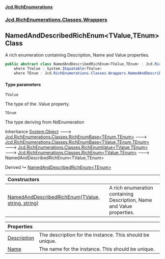 #### [Jcd.RichEnumerations](index.md 'index')
### [Jcd.RichEnumerations.Classes.Wrappers](Jcd.RichEnumerations.Classes.Wrappers.md 'Jcd.RichEnumerations.Classes.Wrappers')

## NamedAndDescribedRichEnum<TValue,TEnum> Class

A rich enumeration containing Description, Name and Value properties.

```csharp
public abstract class NamedAndDescribedRichEnum<TValue,TEnum> : Jcd.RichEnumerations.Classes.RichEnum<TValue, TEnum>
    where TValue : System.IEquatable<TValue>
    where TEnum : Jcd.RichEnumerations.Classes.Wrappers.NamedAndDescribedRichEnum<TValue, TEnum>
```
#### Type parameters

<a name='Jcd.RichEnumerations.Classes.Wrappers.NamedAndDescribedRichEnum_TValue,TEnum_.TValue'></a>

`TValue`

The type of the .Value property.

<a name='Jcd.RichEnumerations.Classes.Wrappers.NamedAndDescribedRichEnum_TValue,TEnum_.TEnum'></a>

`TEnum`

The type deriving from NdEnumeration

Inheritance [System.Object](https://docs.microsoft.com/en-us/dotnet/api/System.Object 'System.Object') &#129106; [Jcd.RichEnumerations.Classes.RichEnumBase&lt;](RichEnumBase_TEnumeration,TEnumeratedItem_.md 'Jcd.RichEnumerations.Classes.RichEnumBase<TEnumeration,TEnumeratedItem>')[TEnum](NamedAndDescribedRichEnum_TValue,TEnum_.md#Jcd.RichEnumerations.Classes.Wrappers.NamedAndDescribedRichEnum_TValue,TEnum_.TEnum 'Jcd.RichEnumerations.Classes.Wrappers.NamedAndDescribedRichEnum<TValue,TEnum>.TEnum')[,](RichEnumBase_TEnumeration,TEnumeratedItem_.md 'Jcd.RichEnumerations.Classes.RichEnumBase<TEnumeration,TEnumeratedItem>')[TEnum](NamedAndDescribedRichEnum_TValue,TEnum_.md#Jcd.RichEnumerations.Classes.Wrappers.NamedAndDescribedRichEnum_TValue,TEnum_.TEnum 'Jcd.RichEnumerations.Classes.Wrappers.NamedAndDescribedRichEnum<TValue,TEnum>.TEnum')[&gt;](RichEnumBase_TEnumeration,TEnumeratedItem_.md 'Jcd.RichEnumerations.Classes.RichEnumBase<TEnumeration,TEnumeratedItem>') &#129106; [Jcd.RichEnumerations.Classes.RichEnumBase&lt;](RichEnumBase_TValue,TEnumeration,TEnumeratedItem_.md 'Jcd.RichEnumerations.Classes.RichEnumBase<TValue,TEnumeration,TEnumeratedItem>')[TValue](NamedAndDescribedRichEnum_TValue,TEnum_.md#Jcd.RichEnumerations.Classes.Wrappers.NamedAndDescribedRichEnum_TValue,TEnum_.TValue 'Jcd.RichEnumerations.Classes.Wrappers.NamedAndDescribedRichEnum<TValue,TEnum>.TValue')[,](RichEnumBase_TValue,TEnumeration,TEnumeratedItem_.md 'Jcd.RichEnumerations.Classes.RichEnumBase<TValue,TEnumeration,TEnumeratedItem>')[TEnum](NamedAndDescribedRichEnum_TValue,TEnum_.md#Jcd.RichEnumerations.Classes.Wrappers.NamedAndDescribedRichEnum_TValue,TEnum_.TEnum 'Jcd.RichEnumerations.Classes.Wrappers.NamedAndDescribedRichEnum<TValue,TEnum>.TEnum')[,](RichEnumBase_TValue,TEnumeration,TEnumeratedItem_.md 'Jcd.RichEnumerations.Classes.RichEnumBase<TValue,TEnumeration,TEnumeratedItem>')[TEnum](NamedAndDescribedRichEnum_TValue,TEnum_.md#Jcd.RichEnumerations.Classes.Wrappers.NamedAndDescribedRichEnum_TValue,TEnum_.TEnum 'Jcd.RichEnumerations.Classes.Wrappers.NamedAndDescribedRichEnum<TValue,TEnum>.TEnum')[&gt;](RichEnumBase_TValue,TEnumeration,TEnumeratedItem_.md 'Jcd.RichEnumerations.Classes.RichEnumBase<TValue,TEnumeration,TEnumeratedItem>') &#129106; [Jcd.RichEnumerations.Classes.RichEnumValue&lt;](RichEnumValue_TValue,TEnum_.md 'Jcd.RichEnumerations.Classes.RichEnumValue<TValue,TEnum>')[TValue](NamedAndDescribedRichEnum_TValue,TEnum_.md#Jcd.RichEnumerations.Classes.Wrappers.NamedAndDescribedRichEnum_TValue,TEnum_.TValue 'Jcd.RichEnumerations.Classes.Wrappers.NamedAndDescribedRichEnum<TValue,TEnum>.TValue')[,](RichEnumValue_TValue,TEnum_.md 'Jcd.RichEnumerations.Classes.RichEnumValue<TValue,TEnum>')[TEnum](NamedAndDescribedRichEnum_TValue,TEnum_.md#Jcd.RichEnumerations.Classes.Wrappers.NamedAndDescribedRichEnum_TValue,TEnum_.TEnum 'Jcd.RichEnumerations.Classes.Wrappers.NamedAndDescribedRichEnum<TValue,TEnum>.TEnum')[&gt;](RichEnumValue_TValue,TEnum_.md 'Jcd.RichEnumerations.Classes.RichEnumValue<TValue,TEnum>') &#129106; [Jcd.RichEnumerations.Classes.RichEnum&lt;](RichEnum_TValue,TEnum_.md 'Jcd.RichEnumerations.Classes.RichEnum<TValue,TEnum>')[TValue](NamedAndDescribedRichEnum_TValue,TEnum_.md#Jcd.RichEnumerations.Classes.Wrappers.NamedAndDescribedRichEnum_TValue,TEnum_.TValue 'Jcd.RichEnumerations.Classes.Wrappers.NamedAndDescribedRichEnum<TValue,TEnum>.TValue')[,](RichEnum_TValue,TEnum_.md 'Jcd.RichEnumerations.Classes.RichEnum<TValue,TEnum>')[TEnum](NamedAndDescribedRichEnum_TValue,TEnum_.md#Jcd.RichEnumerations.Classes.Wrappers.NamedAndDescribedRichEnum_TValue,TEnum_.TEnum 'Jcd.RichEnumerations.Classes.Wrappers.NamedAndDescribedRichEnum<TValue,TEnum>.TEnum')[&gt;](RichEnum_TValue,TEnum_.md 'Jcd.RichEnumerations.Classes.RichEnum<TValue,TEnum>') &#129106; NamedAndDescribedRichEnum<TValue,TEnum>

Derived
&#8627; [NamedAndDescribedRichEnum&lt;TEnum&gt;](NamedAndDescribedRichEnum_TEnum_.md 'Jcd.RichEnumerations.Classes.Wrappers.NamedAndDescribedRichEnum<TEnum>')

| Constructors | |
| :--- | :--- |
| [NamedAndDescribedRichEnum(TValue, string, string)](NamedAndDescribedRichEnum_TValue,TEnum_..ctor.Eh2yB8ATQgMMwQfWtDKvPg.md 'Jcd.RichEnumerations.Classes.Wrappers.NamedAndDescribedRichEnum<TValue,TEnum>.NamedAndDescribedRichEnum(TValue, string, string)') | A rich enumeration containing Description, Name and Value properties. |

| Properties | |
| :--- | :--- |
| [Description](NamedAndDescribedRichEnum_TValue,TEnum_.Description.md 'Jcd.RichEnumerations.Classes.Wrappers.NamedAndDescribedRichEnum<TValue,TEnum>.Description') | The description for the instance. This should be unique. |
| [Name](NamedAndDescribedRichEnum_TValue,TEnum_.Name.md 'Jcd.RichEnumerations.Classes.Wrappers.NamedAndDescribedRichEnum<TValue,TEnum>.Name') | The name for the instance. This should be unique. |
